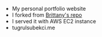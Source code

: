 - My personal portfolio website
- I forked from [Brittany's repo](https://github.com/bchiang7/v4)
- I served it with AWS EC2 instance
- tugrulsubekci.me

